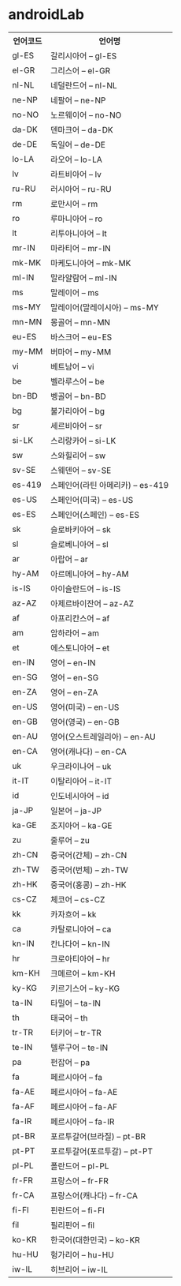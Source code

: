 # androidLab

<table>
		<tbody><tr>
			<th>언어코드 </th>
			<th>언어명 </th>
		</tr>
		<tr>
			<td> gl-ES </td>
			<td> 갈리시아어 – gl-ES </td>
		</tr>
		<tr>
			<td> el-GR </td>
			<td> 그리스어 – el-GR </td>
		</tr>
		<tr>
			<td> nl-NL </td>
			<td> 네덜란드어 – nl-NL </td>
		</tr>
		<tr>
			<td> ne-NP </td>
			<td> 네팔어 – ne-NP </td>
		</tr>
		<tr>
			<td> no-NO </td>
			<td> 노르웨이어 – no-NO </td>
		</tr>
		<tr>
			<td> da-DK </td>
			<td> 덴마크어 – da-DK </td>
		</tr>
		<tr>
			<td> de-DE </td>
			<td> 독일어 – de-DE </td>
		</tr>
		<tr>
			<td> lo-LA </td>
			<td> 라오어 – lo-LA </td>
		</tr>
		<tr>
			<td> lv </td>
			<td> 라트비아어 – lv </td>
		</tr>
		<tr>
			<td> ru-RU </td>
			<td> 러시아어 – ru-RU </td>
		</tr>
		<tr>
			<td> rm </td>
			<td> 로만시어 – rm </td>
		</tr>
		<tr>
			<td> ro </td>
			<td> 루마니아어 – ro </td>
		</tr>
		<tr>
			<td> lt </td>
			<td> 리투아니아어 – lt </td>
		</tr>
		<tr>
			<td> mr-IN </td>
			<td> 마라티어 – mr-IN </td>
		</tr>
		<tr>
			<td> mk-MK </td>
			<td> 마케도니아어 – mk-MK </td>
		</tr>
		<tr>
			<td> ml-IN </td>
			<td> 말라얄람어 – ml-IN </td>
		</tr>
		<tr>
			<td> ms </td>
			<td> 말레이어 – ms </td>
		</tr>
		<tr>
			<td> ms-MY </td>
			<td> 말레이어(말레이시아) – ms-MY </td>
		</tr>
		<tr>
			<td> mn-MN </td>
			<td> 몽골어 – mn-MN </td>
		</tr>
		<tr>
			<td> eu-ES </td>
			<td> 바스크어 – eu-ES </td>
		</tr>
		<tr>
			<td> my-MM </td>
			<td> 버마어 – my-MM </td>
		</tr>
		<tr>
			<td> vi </td>
			<td> 베트남어 – vi </td>
		</tr>
		<tr>
			<td> be </td>
			<td> 벨라루스어 – be </td>
		</tr>
		<tr>
			<td> bn-BD </td>
			<td> 벵골어 – bn-BD </td>
		</tr>
		<tr>
			<td> bg </td>
			<td> 불가리아어 – bg </td>
		</tr>
		<tr>
			<td> sr </td>
			<td> 세르비아어 – sr </td>
		</tr>
		<tr>
			<td> si-LK </td>
			<td> 스리랑카어 – si-LK </td>
		</tr>
		<tr>
			<td> sw </td>
			<td> 스와힐리어 – sw </td>
		</tr>
		<tr>
			<td> sv-SE </td>
			<td> 스웨덴어 – sv-SE </td>
		</tr>
		<tr>
			<td> es-419 </td>
			<td> 스페인어(라틴 아메리카) – es-419 </td>
		</tr>
		<tr>
			<td> es-US </td>
			<td> 스페인어(미국) – es-US </td>
		</tr>
		<tr>
			<td> es-ES </td>
			<td> 스페인어(스페인) – es-ES </td>
		</tr>
		<tr>
			<td> sk </td>
			<td> 슬로바키아어 – sk </td>
		</tr>
		<tr>
			<td> sl </td>
			<td> 슬로베니아어 – sl </td>
		</tr>
		<tr>
			<td> ar </td>
			<td> 아랍어 – ar </td>
		</tr>
		<tr>
			<td> hy-AM </td>
			<td> 아르메니아어 – hy-AM </td>
		</tr>
		<tr>
			<td> is-IS </td>
			<td> 아이슬란드어 – is-IS </td>
		</tr>
		<tr>
			<td> az-AZ </td>
			<td> 아제르바이잔어 – az-AZ </td>
		</tr>
		<tr>
			<td> af </td>
			<td> 아프리칸스어 – af </td>
		</tr>
		<tr>
			<td> am </td>
			<td> 암하라어 – am </td>
		</tr>
		<tr>
			<td> et </td>
			<td> 에스토니아어 – et </td>
		</tr>
		<tr>
			<td> en-IN </td>
			<td> 영어 – en-IN </td>
		</tr>
		<tr>
			<td> en-SG </td>
			<td> 영어 – en-SG </td>
		</tr>
		<tr>
			<td> en-ZA </td>
			<td> 영어 – en-ZA </td>
		</tr>
		<tr>
			<td> en-US </td>
			<td> 영어(미국) – en-US </td>
		</tr>
		<tr>
			<td> en-GB </td>
			<td> 영어(영국) – en-GB </td>
		</tr>
		<tr>
			<td> en-AU </td>
			<td> 영어(오스트레일리아) – en-AU </td>
		</tr>
		<tr>
			<td> en-CA </td>
			<td> 영어(캐나다) – en-CA </td>
		</tr>
		<tr>
			<td> uk </td>
			<td> 우크라이나어 – uk </td>
		</tr>
		<tr>
			<td> it-IT </td>
			<td> 이탈리아어 – it-IT </td>
		</tr>
		<tr>
			<td> id </td>
			<td> 인도네시아어 – id </td>
		</tr>
		<tr>
			<td> ja-JP </td>
			<td> 일본어 – ja-JP </td>
		</tr>
		<tr>
			<td> ka-GE </td>
			<td> 조지아어 – ka-GE </td>
		</tr>
		<tr>
			<td> zu </td>
			<td> 줄루어 – zu </td>
		</tr>
		<tr>
			<td> zh-CN </td>
			<td> 중국어(간체) – zh-CN </td>
		</tr>
		<tr>
			<td> zh-TW </td>
			<td> 중국어(번체) – zh-TW </td>
		</tr>
		<tr>
			<td> zh-HK </td>
			<td> 중국어(홍콩) – zh-HK </td>
		</tr>
		<tr>
			<td> cs-CZ </td>
			<td> 체코어 – cs-CZ </td>
		</tr>
		<tr>
			<td> kk </td>
			<td> 카자흐어 – kk </td>
		</tr>
		<tr>
			<td> ca </td>
			<td> 카탈로니아어 – ca </td>
		</tr>
		<tr>
			<td> kn-IN </td>
			<td> 칸나다어 – kn-IN </td>
		</tr>
		<tr>
			<td> hr </td>
			<td> 크로아티아어 – hr </td>
		</tr>
		<tr>
			<td> km-KH </td>
			<td> 크메르어 – km-KH </td>
		</tr>
		<tr>
			<td> ky-KG </td>
			<td> 키르기스어 – ky-KG </td>
		</tr>
		<tr>
			<td> ta-IN </td>
			<td> 타밀어 – ta-IN </td>
		</tr>
		<tr>
			<td> th </td>
			<td> 태국어 – th </td>
		</tr>
		<tr>
			<td> tr-TR </td>
			<td> 터키어 – tr-TR </td>
		</tr>
		<tr>
			<td> te-IN </td>
			<td> 텔루구어 – te-IN </td>
		</tr>
		<tr>
			<td> pa </td>
			<td> 펀잡어 – pa </td>
		</tr>
		<tr>
			<td> fa </td>
			<td> 페르시아어 – fa </td>
		</tr>
		<tr>
			<td> fa-AE </td>
			<td> 페르시아어 – fa-AE </td>
		</tr>
		<tr>
			<td> fa-AF </td>
			<td> 페르시아어 – fa-AF </td>
		</tr>
		<tr>
			<td> fa-IR </td>
			<td> 페르시아어 – fa-IR </td>
		</tr>
		<tr>
			<td> pt-BR </td>
			<td> 포르투갈어(브라질) – pt-BR </td>
		</tr>
		<tr>
			<td> pt-PT </td>
			<td> 포르투갈어(포르투갈) – pt-PT </td>
		</tr>
		<tr>
			<td> pl-PL </td>
			<td> 폴란드어 – pl-PL </td>
		</tr>
		<tr>
			<td> fr-FR </td>
			<td> 프랑스어 – fr-FR </td>
		</tr>
		<tr>
			<td> fr-CA </td>
			<td> 프랑스어(캐나다) – fr-CA </td>
		</tr>
		<tr>
			<td> fi-FI </td>
			<td> 핀란드어 – fi-FI </td>
		</tr>
		<tr>
			<td> fil </td>
			<td> 필리핀어 – fil </td>
		</tr>
		<tr>
			<td> ko-KR </td>
			<td> 한국어(대한민국) – ko-KR </td>
		</tr>
		<tr>
			<td> hu-HU </td>
			<td> 헝가리어 – hu-HU </td>
		</tr>
		<tr>
			<td> iw-IL </td>
			<td> 히브리어 – iw-IL </td>
		</tr>
	</tbody></table>

